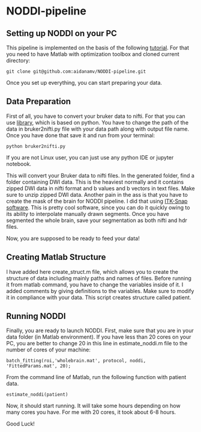 # NODDI-pipeline
## Setting up NODDI on your PC
This pipeline is implemented on the basis of the following [tutorial](http://mig.cs.ucl.ac.uk/index.php?n=Tutorial.NODDImatlab).
For that you need to have Matlab with optimization toolbox and cloned current directory:

`git clone git@github.com:aidanamv/NODDI-pipeline.git` 

Once you set up everything, you can start preparing your data. 

## Data Preparation
First of all, you have to convert your bruker data to nifti. For that you can use [library](https://github.com/SebastianoF/bruker2nifti), which is based on python. You have to change the path of the data in bruker2nifti.py file with your data path along with output file name. Once you have done that save it and run from your terminal:

`python bruker2nifti.py` 

If you are not Linux user, you can just use any python IDE or jupyter notebook.

This will convert your Bruker data to nifti files. In the generated folder, find a folder containing DWI data. This is the heaviest normally and it contains zipped DWI data in nifti format and b values and b vectors in text files. Make sure to unzip zipped DWI data. Another pain in the ass is that you have to create the mask of the brain for NODDI pipeline. I did that using [ITK-Snap software](http://www.itksnap.org/pmwiki/pmwiki.php). This is pretty cool software, since you can do it quickly owing to its ability to interpolate manually drawn segments. Once you have segmented the whole brain, save your segmentation as both nifti and hdr files. 

Now, you are supposed to be ready to feed your data!

## Creating Matlab Structure

I have added here create_struct.m file, which allows you to create the structure of data including mainly paths and names of files. Before running it from matlab command, you have to change the variables inside of it. I added comments by giving definitions to the variables. Make sure to modify it in compliance with your data. This script creates structure called patient. 

## Running NODDI

Finally, you are ready to launch NODDI. First, make sure that you are in your data folder (in Matlab environment). If you have less than 20 cores on your PC, you are better to change 20 in this line in estimate_noddi.m file to the number of cores of your machine:

`batch_fitting(roi,'wholebrain.mat', protocol, noddi, 'FittedParams.mat', 20);
` 

From the command line of Matlab, run the following function with patient data.

`estimate_noddi(patient)` 

Now, it should start running. It will take some hours depending on how many cores you have. For me with 20 cores, it took about 6-8 hours.

Good Luck!

